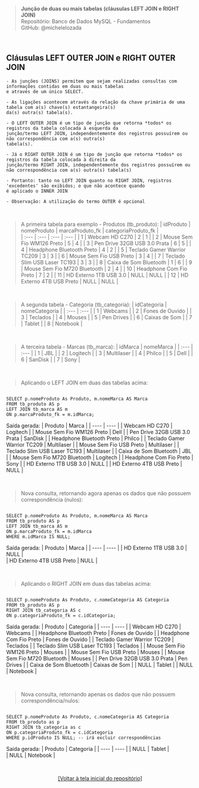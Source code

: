 > **Junção de duas ou mais tabelas (cláusulas LEFT JOIN e RIGHT JOIN)**     
> Repositório: Banco de Dados MySQL - Fundamentos    
> GitHub: @michelelozada
&nbsp;
     
&nbsp;  
## Cláusulas LEFT OUTER JOIN e RIGHT OUTER JOIN  
```
- As junções (JOINS) permitem que sejam realizadas consultas com informações contidas em duas ou mais tabelas
e através de um único SELECT.  
  
- As ligações acontecem através da relação da chave primária de uma tabela com a(s) chave(s) estantangeira(s)
da(s) outra(s) tabela(s).  
  
- O LEFT OUTER JOIN é um tipo de junção que retorna *todos* os registros da tabela colocada à esquerda da 
junção/termo LEFT JOIN, independentemente dos registros possuírem ou não correspondência com a(s) outra(s) 
tabela(s).   
  
- Já o RIGHT OUTER JOIN é um tipo de junção que retorna *todos* os registros da tabela colocada à direita da
junção/termo RIGHT JOIN, independentemente dos registros possuírem ou não correspondência com a(s) outra(s) tabela(s)  
  
- Portanto: tanto no LEFT JOIN quanto no RIGHT JOIN, registros 'excedentes' são exibidos; o que não acontece quando 
é aplicado o INNER JOIN  
  
- Observação: A utilização do termo OUTER é opcional
```
     
&nbsp;  

> A primeira tabela para exemplo - Produtos (tb_produto):
| idProduto | nomeProduto   			   | marcaProduto_fk | categoriaProduto_fk |	
| :---		| :---		    			   | :---		     | :---					|
| 1			| Webcam HD C270			   | 2				 |	1					|
| 2			| Mouse Sem Fio WM126 Preto	   | 5				 |	4					|
| 3			| Pen Drive 32GB USB 3.0 Prata | 6			     |	5					|
| 4			| Headphone Bluetooth Preto	   | 4				 |	2					|
| 5			| Teclado Gamer Warrior TC209  | 3				 |	3					|
| 6			| Mouse Sem Fio USB Preto	   | 3			     |	4					|
| 7			| Teclado Slim USB Laser TC193 | 3			     |	3					|
| 8			| Caixa de Som Bluetooth	   | 1				 | 	6					|
| 9			| Mouse Sem Fio M720 Bluetooth | 2				 |	4					|
| 10		| Headphone Com Fio Preto	   | 7				 |	2					|
| 11		| HD Externo 1TB USB 3.0 	   | NULL	         |	NULL				|
| 12		| HD Externo 4TB USB Preto 	   | NULL	         |	NULL				|

&nbsp; 

> A segunda tabela - Categoria (tb_categoria):
| idCategoria | nomeCategoria   |
| :---		  |	:---		    |
| 1			  |	Webcams			|
| 2	          | Fones de Ouvido |
| 3			  | Teclados        |
| 4			  | Mouses			|
| 5			  | Pen Drives      |
| 6			  | Caixas de Som   |
| 7			  | Tablet          |
| 8			  | Notebook		|

&nbsp; 

> A terceira tabela - Marcas (tb_marca):
| idMarca 	  | nomeMarca       |
| :---		  |	:---		    |
| 1			  |	JBL	            |
| 2	          | Logitech        |
| 3	          | Multilaser      |
| 4	          | Philco          |
| 5	          | Dell            |
| 6	          | SanDisk         |
| 7	          | Sony            |

&nbsp;

> Aplicando o LEFT JOIN em duas das tabelas acima:
```mysql

SELECT p.nomeProduto As Produto, m.nomeMarca AS Marca
FROM tb_produto AS p
LEFT JOIN tb_marca AS m
ON p.marcaProduto_fk = m.idMarca;
```

Saída gerada: 
| Produto 			           | Marca 			 |
| ----		                   | ----            |
| Webcam HD C270			   | Logitech        |
| Mouse Sem Fio WM126 Preto	   | Dell            |
| Pen Drive 32GB USB 3.0 Prata | SanDisk         |
| Headphone Bluetooth Preto	   | Philco          |
| Teclado Gamer Warrior TC209  | Multilaser      |
| Mouse Sem Fio USB Preto	   | Multilaser      |
| Teclado Slim USB Laser TC193 | Multilaser      |
| Caixa de Som Bluetooth	   | JBL             |
| Mouse Sem Fio M720 Bluetooth | Logitech        |
| Headphone Com Fio Preto	   | Sony            | 
| HD Externo 1TB USB 3.0 	   | NULL            |
| HD Externo 4TB USB Preto 	   | NULL            |

&nbsp;

> Nova consulta, retornando agora apenas os dados que não possuem correspondência (nulos):
```mysql

SELECT p.nomeProduto As Produto, m.nomeMarca AS Marca
FROM tb_produto AS p
LEFT JOIN tb_marca AS m
ON p.marcaProduto_fk = m.idMarca
WHERE m.idMarca IS NULL; 
```

Saída gerada: 
| Produto 			       | Marca |
| ----		               | ----  |
| HD Externo 1TB USB 3.0   | NULL  |   	
| HD Externo 4TB USB Preto | NULL  |

&nbsp;

> Aplicando o RIGHT JOIN em duas das tabelas acima:
```mysql

SELECT p.nomeProduto As Produto, c.nomeCategoria AS Categoria
FROM tb_produto AS p
RIGHT JOIN tb_categoria AS c
ON p.categoriaProduto_fk = c.idCategoria;
```

Saída gerada: 
| Produto 			           | Categoria		 |
| ----		                   | ----            |
| Webcam HD C270			   | Webcams         |
| Headphone Bluetooth Preto	   | Fones de Ouvido |
| Headphone Com Fio Preto	   | Fones de Ouvido |
| Teclado Gamer Warrior TC209  | Teclados        |
| Teclado Slim USB Laser TC193 | Teclados        |
| Mouse Sem Fio WM126 Preto	   | Mouses          |
| Mouse Sem Fio USB Preto	   | Mouses          |
| Mouse Sem Fio M720 Bluetooth | Mouses          |
| Pen Drive 32GB USB 3.0 Prata | Pen Drives      |
| Caixa de Som Bluetooth	   | Caixas de Som   |
| NULL					   	   | Tablet		     |
| NULL					       | Notebook        |

&nbsp;

> Nova consulta, retornando apenas os dados que não possuem correspondência/nulos:
```mysql

SELECT p.nomeProduto As Produto, c.nomeCategoria AS Categoria
FROM tb_produto as p
RIGHT JOIN tb_categoria as c
ON p.categoriaProduto_fk = c.idCategoria
WHERE p.idProduto IS NULL; -- irá excluir correspondências
```

Saída gerada: 
| Produto | Categoria |
| ----	  | ----      |
| NULL 	  | Tablet	  |   	
| NULL    | Notebook  |

&nbsp;

<div align="center">
<a href="https://github.com/michelelozada/MySQL-Study-Notes">[Voltar à tela inicial do repositório]</a>
</div>